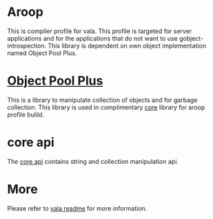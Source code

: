 Aroop
=======

This is compiler profile for vala. This profile is targeted for server applications and for the applications that do not want to use gobject-introspection. This library is dependent on own object implementation named Object Pool Plus.

[Object Pool Plus](https://github.com/kamanashisroy/opp_factory)
================
This is a library to manipulate collection of objects and for garbage collection. This library is used in complimentary [core](aroop/core/README.md) library for aroop profile bulild.

core api
=========

The [core api](aroop/vapi/README.md) contains string and collection manipulation api.

More
=====
Please refer to [vala readme](README) for more information.
